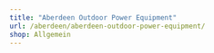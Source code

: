 ```yaml
---
title: "Aberdeen Outdoor Power Equipment"
url: /aberdeen/aberdeen-outdoor-power-equipment/
shop: Allgemein
---
```

